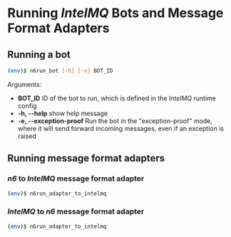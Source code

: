 # Running _IntelMQ_ Bots and Message Format Adapters

## Running a bot

```bash
(env)$ n6run_bot [-h] [-e] BOT_ID
```

Arguments:

- **BOT_ID** ID of the bot to run, which is defined in the _IntelMQ_ runtime config
- **-h, --help** show help message
- **-e, --exception-proof** Run the bot in the "exception-proof" mode, where it will send
  forward incoming messages, even if an exception is raised

## Running message format adapters

### _n6_ to _IntelMQ_ message format adapter

```bash
(env)$ n6run_adapter_to_intelmq
```

### _IntelMQ_ to _n6_ message format adapter

```bash
(env)$ n6run_adapter_to_intelmq
```
